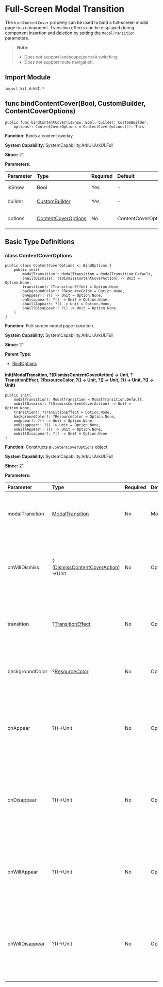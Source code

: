 # Full-Screen Modal Transition

The `bindContentCover` property can be used to bind a full-screen modal page to a component. Transition effects can be displayed during component insertion and deletion by setting the `ModalTransition` parameters.

> **Note:**
>
> - Does not support landscape/portrait switching.
> - Does not support route navigation.

## Import Module

```cangjie
import kit.ArkUI.*
```

## func bindContentCover(Bool, CustomBuilder, ContentCoverOptions)

```cangjie
public func bindContentCover(isShow: Bool, builder: CustomBuilder,
    options!: ContentCoverOptions = ContentCoverOptions()): This
```

**Function:** Binds a content overlay.

**System Capability:** SystemCapability.ArkUI.ArkUI.Full

**Since:** 21

**Parameters:**

| Parameter | Type | Required | Default | Description |
|:---|:---|:---|:---|:---|
| isShow | Bool | Yes | - | Whether to display. |
| builder | [CustomBuilder](#type-custombuilder) | Yes | - | Custom builder. |
| options | [ContentCoverOptions](#) | No | ContentCoverOptions() | Content overlay options. |

## Basic Type Definitions

### class ContentCoverOptions

```cangjie
public class ContentCoverOptions <: BindOptions {
    public init(
        modalTransition!: ModalTransition = ModalTransition.Default,
        onWillDismiss!: ?(DismissContentCoverAction) -> Unit = Option.None,
        transition!: ?TransitionEffect = Option.None,
        backgroundColor!: ?ResourceColor = Option.None,
        onAppear!: ?() -> Unit = Option.None,
        onDisappear!: ?() -> Unit = Option.None,
        onWillAppear!: ?() -> Unit = Option.None,
        onWillDisappear!: ?() -> Unit = Option.None
    )
}
```

**Function:** Full-screen modal page transition.

**System Capability:** SystemCapability.ArkUI.ArkUI.Full

**Since:** 21

**Parent Type:**

- [BindOptions](#class-bindoptions)

#### init(ModalTransition, ?(DismissContentCoverAction) -> Unit, ?TransitionEffect, ?ResourceColor, ?() -> Unit, ?() -> Unit, ?() -> Unit, ?() -> Unit)

```cangjie
public init(
    modalTransition!: ModalTransition = ModalTransition.Default,
    onWillDismiss!: ?(DismissContentCoverAction) -> Unit = Option.None,
    transition!: ?TransitionEffect = Option.None,
    backgroundColor!: ?ResourceColor = Option.None,
    onAppear!: ?() -> Unit = Option.None,
    onDisappear!: ?() -> Unit = Option.None,
    onWillAppear!: ?() -> Unit = Option.None,
    onWillDisappear!: ?() -> Unit = Option.None
)
```

**Function:** Constructs a `ContentCoverOptions` object.

**System Capability:** SystemCapability.ArkUI.ArkUI.Full

**Since:** 21

**Parameters:**

| Parameter | Type | Required | Default | Description |
|:---|:---|:---|:---|:---|
| modalTransition | [ModalTransition](#enum-modaltransition) | No | ModalTransition.Default | **Named parameter.** Transition style for the full-screen modal page. |
| onWillDismiss | ?([DismissContentCoverAction](#class-dismisscontentcoveraction))->Unit | No | Option.None | **Named parameter.** Callback function for interactive closing of the full-screen modal page. |
| transition | ?[TransitionEffect](./cj-animation-transition.md#class-transitioneffect) | No | Option.None | **Named parameter.** Custom transition style for the full-screen modal page. |
| backgroundColor | ?[ResourceColor](cj-common-types.md#interface-resourcecolor) | No | Option.None | **Named parameter.** Background color of the full-screen modal page. |
| onAppear | ?()->Unit | No | Option.None | **Named parameter.** Callback function after the full-screen modal page is displayed (after animation ends). |
| onDisappear | ?()->Unit | No | Option.None | **Named parameter.** Callback function after the full-screen modal page is dismissed (after animation ends). |
| onWillAppear | ?()->Unit | No | Option.None | **Named parameter.** Callback function before the full-screen modal page is displayed (before animation starts). |
| onWillDisappear | ?()->Unit | No | Option.None | **Named parameter.** Callback function before the full-screen modal page is dismissed (before animation starts). |